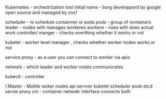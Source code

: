 Kubernetes - orchestrization tool 
initial name - borg developperd by google open source and managed by cncf 

scheduler - to schedule containner or pods
pods - group of ocntainers 
leader - nodes with manages workeres 
workere - noes with does actual work 
controller/ manger - checks everthing whether it works or not


kubelet - worker level manager , checks whether worker nodes works or not

service proxy - as a user you can connect to worker via apis

network - which leader and worker nodes communicates 

kubectl - controller 


!.Master   - Multile woker nodes 
api servver     kubelet 
scheduler        pods
etcd            servie proxy 
        cni - container netwokr interface connects both